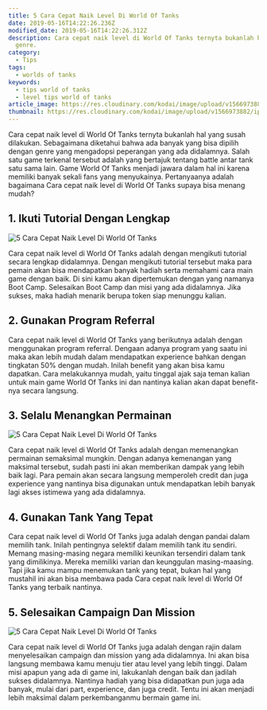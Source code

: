```yaml
---
title: 5 Cara Cepat Naik Level Di World Of Tanks
date: 2019-05-16T14:22:26.236Z
modified_date: 2019-05-16T14:22:26.312Z
description: Cara cepat naik level di World Of Tanks ternyta bukanlah hal yang susah dilakukan. Sebagaimana diketahui bahwa ada banyak yang bisa dipilih dengan
  genre.
category:
  - Tips
tags:
  - worlds of tanks
keywords:
  - tips world of tanks
  - level tips world of tanks
article_image: https://res.cloudinary.com/kodai/image/upload/v1566973883/ip/5-cara-cepat-naik-level-di-world-of-tanks-1.jpg
thumbnail: https://res.cloudinary.com/kodai/image/upload/v1566973882/ip/5-cara-cepat-naik-level-di-world-of-tanks-1-029.jpg
---
```

Cara cepat naik level di World Of Tanks ternyta bukanlah hal yang susah dilakukan. Sebagaimana diketahui bahwa ada banyak yang bisa dipilih dengan genre yang mengadopsi peperangan yang ada didalamnya. Salah satu game terkenal tersebut adalah yang bertajuk tentang battle antar tank satu sama lain. Game World Of Tanks menjadi jawara dalam hal ini karena memiliki banyak sekali fans yang menyukainya. Pertanyaanya adalah bagaimana Cara cepat naik level di World Of Tanks supaya bisa menang mudah?



## 1. Ikuti Tutorial Dengan Lengkap

![5 Cara Cepat Naik Level Di World Of Tanks](https://res.cloudinary.com/kodai/image/upload/v1566973883/ip/5-cara-cepat-naik-level-di-world-of-tanks-2.jpg)

Cara cepat naik level di World Of Tanks adalah dengan mengikuti tutorial secara lengkap didalamnya. Dengan mengikuti tutorial tersebut maka para pemain akan bisa mendapatkan banyak hadiah serta memahami cara main game dengan baik. Di sini kamu akan dipertemukan dengan yang namanya Boot Camp. Selesaikan Boot Camp dan misi yang ada didalamnya. Jika sukses, maka hadiah menarik berupa token siap menunggu kalian.



## 2. Gunakan Program Referral

Cara cepat naik level di World Of Tanks yang berikutnya adalah dengan menggunakan program referral. Dengaan adanya program yang saatu ini maka akan lebih mudah dalam mendapatkan experience bahkan dengan tingkatan 50% dengan mudah. Inilah benefit yang akan bisa kamu dapatkan. Cara melakukannya mudah, yaitu tinggal ajak saja teman kalian untuk main game World Of Tanks ini dan nantinya kalian akan dapat benefit-nya secara langsung.



## 3. Selalu Menangkan Permainan

![5 Cara Cepat Naik Level Di World Of Tanks](https://res.cloudinary.com/kodai/image/upload/v1566973883/ip/5-cara-cepat-naik-level-di-world-of-tanks-3.jpg)

Cara cepat naik level di World Of Tanks adalah dengan memenangkan permainan semaksimal mungkin. Dengan adanya kemenangan yang maksimal tersebut, sudah pasti ini akan memberikan dampak yang lebih baik lagi. Para pemain akan secara langsung memperoleh credit dan juga experience yang nantinya bisa digunakan untuk mendapatkan lebih banyak lagi akses istimewa yang ada didalamnya.



## 4. Gunakan Tank Yang Tepat

Cara cepat naik level di World Of Tanks juga adalah dengan pandai dalam memilih tank. Inilah pentingnya selektif dalam memilih tank itu sendiri. Memang masing-masing negara memiliki keunikan tersendiri dalam tank yang dimilikinya. Mereka memiliki varian dan keunggulan masing-maasing. Tapi jika kamu mampu menemukan tank yang tepat, bukan hal yang mustahil ini akan bisa membawa pada Cara cepat naik level di World Of Tanks yang terbaik nantinya.



## 5. Selesaikan Campaign Dan Mission

![5 Cara Cepat Naik Level Di World Of Tanks](https://res.cloudinary.com/kodai/image/upload/v1566973883/ip/5-cara-cepat-naik-level-di-world-of-tanks-1.jpg)

Cara cepat naik level di World Of Tanks juga adalah dengan rajin dalam menyelesaikan campaign dan mission yang ada didalamnya. Ini akan bisa langsung membawa kamu menuju tier atau level yang lebih tinggi. Dalam misi apapun yang ada di game ini, lakukanlah dengan baik dan jadilah sukses didalamnya. Nantinya hadiah yang bisa didapatkan pun juga ada banyak, mulai dari part, experience, dan juga credit. Tentu ini akan menjadi lebih maksimal dalam perkembanganmu bermain game ini.
